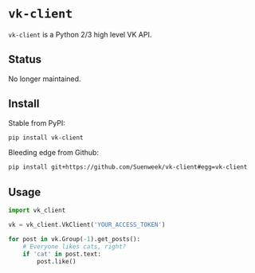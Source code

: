 # `vk-client`

`vk-client` is a Python 2/3 high level VK API.

## Status
No longer maintained.

## Install

Stable from PyPI:
```bash
pip install vk-client
```

Bleeding edge from Github:
```bash
pip install git+https://github.com/Suenweek/vk-client#egg=vk-client
```

## Usage

```python
import vk_client

vk = vk_client.VkClient('YOUR_ACCESS_TOKEN')

for post in vk.Group(-1).get_posts():
    # Everyone likes cats, right?
    if 'cat' in post.text:
        post.like()
```
